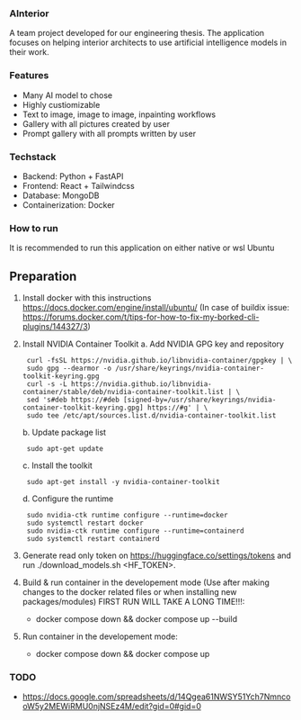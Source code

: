### AInterior
A team project developed for our engineering thesis. The application focuses on helping
interior architects to use artificial intelligence models in their work.

### Features
- Many AI model to chose
- Highly custiomizable
- Text to image, image to image, inpainting workflows
- Gallery with all pictures created by user
- Prompt gallery with all prompts written by user

### Techstack
- Backend: Python + FastAPI
- Frontend: React + Tailwindcss
- Database: MongoDB
- Containerization: Docker

### How to run

It is recommended to run this application on either native or wsl Ubuntu

## Preparation
1. Install docker with this instructions https://docs.docker.com/engine/install/ubuntu/ (In case of buildix issue: https://forums.docker.com/t/tips-for-how-to-fix-my-borked-cli-plugins/144327/3)

2. Install NVIDIA Container Toolkit
    a. Add NVIDIA GPG key and repository

        curl -fsSL https://nvidia.github.io/libnvidia-container/gpgkey | \
        sudo gpg --dearmor -o /usr/share/keyrings/nvidia-container-toolkit-keyring.gpg
        curl -s -L https://nvidia.github.io/libnvidia-container/stable/deb/nvidia-container-toolkit.list | \
        sed 's#deb https://#deb [signed-by=/usr/share/keyrings/nvidia-container-toolkit-keyring.gpg] https://#g' | \
        sudo tee /etc/apt/sources.list.d/nvidia-container-toolkit.list

    b. Update package list

        sudo apt-get update

    c. Install the toolkit

        sudo apt-get install -y nvidia-container-toolkit

    d. Configure the runtime

        sudo nvidia-ctk runtime configure --runtime=docker
        sudo systemctl restart docker
        sudo nvidia-ctk runtime configure --runtime=containerd
        sudo systemctl restart containerd

3. Generate read only token on https://huggingface.co/settings/tokens and run ./download_models.sh <HF_TOKEN>.

4. Build & run container in the developement mode (Use after making changes to the docker related files or when installing new packages/modules) FIRST RUN WILL TAKE A LONG TIME!!!:
    - docker compose down && docker compose up --build

5. Run container in the developement mode:
    - docker compose down && docker compose up

### TODO
- https://docs.google.com/spreadsheets/d/14Qgea61NWSY51Ych7NmncooW5y2MEWiRMU0njNSEz4M/edit?gid=0#gid=0